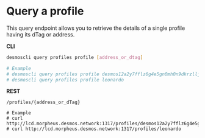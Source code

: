 # Query a profile
This query endpoint allows you to retrieve the details of a single profile having its dTag or address. 

**CLI**
 ```bash
desmoscli query profiles profile [address_or_dtag]

# Example
# desmoscli query profiles profile desmos12a2y7fflz6g4e5gn0mh0n9dkrzllj0q5vx7c6t
# desmoscli query profiles profile leonardo
``` 

**REST**
```
/profiles/{address_or_dTag}

# Example
# curl http://lcd.morpheus.desmos.network:1317/profiles/desmos12a2y7fflz6g4e5gn0mh0n9dkrzllj0q5vx7c6t
# curl http://lcd.morpheus.desmos.network:1317/profiles/leonardo
```